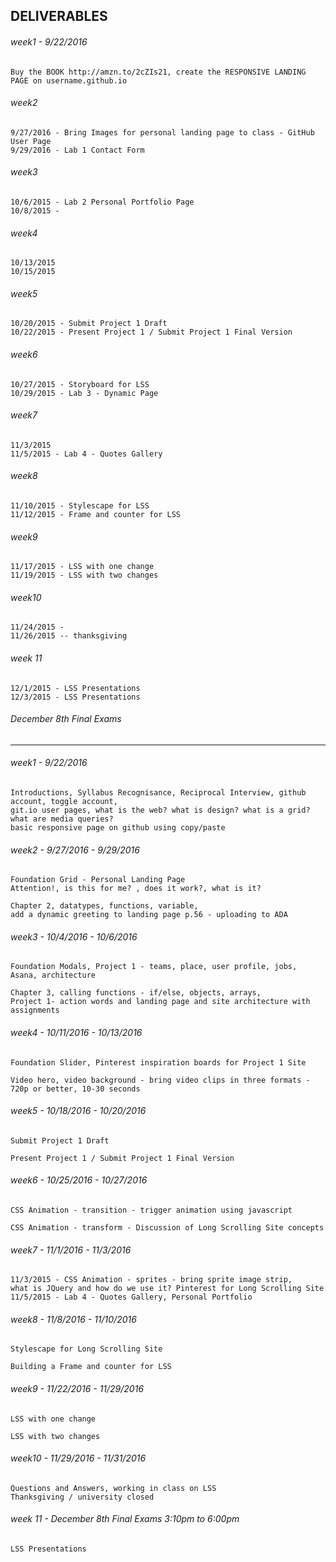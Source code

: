## DELIVERABLES
###### week1  -  9/22/2016
```
Buy the BOOK http://amzn.to/2cZIs21, create the RESPONSIVE LANDING PAGE on username.github.io
```
###### week2
```
9/27/2016 - Bring Images for personal landing page to class - GitHub User Page
9/29/2016 - Lab 1 Contact Form
```
###### week3
```
10/6/2015 - Lab 2 Personal Portfolio Page
10/8/2015 -
```
###### week4
```
10/13/2015
10/15/2015
```
###### week5
```
10/20/2015 - Submit Project 1 Draft
10/22/2015 - Present Project 1 / Submit Project 1 Final Version
```
###### week6
```
10/27/2015 - Storyboard for LSS
10/29/2015 - Lab 3 - Dynamic Page
```
###### week7
```
11/3/2015
11/5/2015 - Lab 4 - Quotes Gallery
```
###### week8
```
11/10/2015 - Stylescape for LSS
11/12/2015 - Frame and counter for LSS
```
###### week9
```
11/17/2015 - LSS with one change
11/19/2015 - LSS with two changes
```
###### week10
```
11/24/2015 - 
11/26/2015 -- thanksgiving
```
###### week 11
```
12/1/2015 - LSS Presentations
12/3/2015 - LSS Presentations
```
###### December 8th Final Exams 
-------------------------------------------------------------------------------------------
###### week1  -  9/22/2016
```
Introductions, Syllabus Recognisance, Reciprocal Interview, github account, toggle account, 
git.io user pages, what is the web? what is design? what is a grid? what are media queries? 
basic responsive page on github using copy/paste
```
###### week2  -  9/27/2016 - 9/29/2016
```
Foundation Grid - Personal Landing Page 
Attention!, is this for me? , does it work?, what is it? 

Chapter 2, datatypes, functions, variable, 
add a dynamic greeting to landing page p.56 - uploading to ADA
```
###### week3  -  10/4/2016 - 10/6/2016
```
Foundation Modals, Project 1 - teams, place, user profile, jobs, Asana, architecture

Chapter 3, calling functions - if/else, objects, arrays, 
Project 1- action words and landing page and site architecture with assignments
```
###### week4  -  10/11/2016 - 10/13/2016
```
Foundation Slider, Pinterest inspiration boards for Project 1 Site

Video hero, video background - bring video clips in three formats - 
720p or better, 10-30 seconds
```
###### week5  -  10/18/2016 - 10/20/2016
```
Submit Project 1 Draft

Present Project 1 / Submit Project 1 Final Version
```
###### week6  -  10/25/2016 - 10/27/2016
```
CSS Animation - transition - trigger animation using javascript

CSS Animation - transform - Discussion of Long Scrolling Site concepts
```
###### week7  -  11/1/2016 - 11/3/2016
```
11/3/2015 - CSS Animation - sprites - bring sprite image strip, 
what is JQuery and how do we use it? Pinterest for Long Scrolling Site
11/5/2015 - Lab 4 - Quotes Gallery, Personal Portfolio
```
###### week8  -  11/8/2016 - 11/10/2016
```
Stylescape for Long Scrolling Site

Building a Frame and counter for LSS
```
###### week9  -  11/22/2016 - 11/29/2016
```
LSS with one change

LSS with two changes
```
###### week10  -  11/29/2016 - 11/31/2016
```
Questions and Answers, working in class on LSS
Thanksgiving / university closed
```
###### week 11 - December 8th Final Exams 3:10pm to 6:00pm
```
LSS Presentations
```
